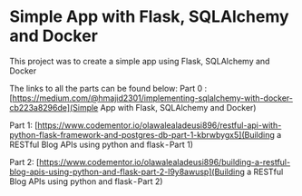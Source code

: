 # Simple App with Flask, SQLAlchemy and Docker

This project was to create a simple app using Flask, SQLAlchemy and Docker

The links to all the parts can be found below:
Part 0 : [https://medium.com/@hmajid2301/implementing-sqlalchemy-with-docker-cb223a8296de](Simple App with Flask, SQLAlchemy and Docker)

Part 1: [https://www.codementor.io/olawalealadeusi896/restful-api-with-python-flask-framework-and-postgres-db-part-1-kbrwbygx5](Building a RESTful Blog APIs using python and flask - Part 1)

Part 2: [https://www.codementor.io/olawalealadeusi896/building-a-restful-blog-apis-using-python-and-flask-part-2-l9y8awusp](Building a RESTful Blog APIs using python and flask - Part 2)